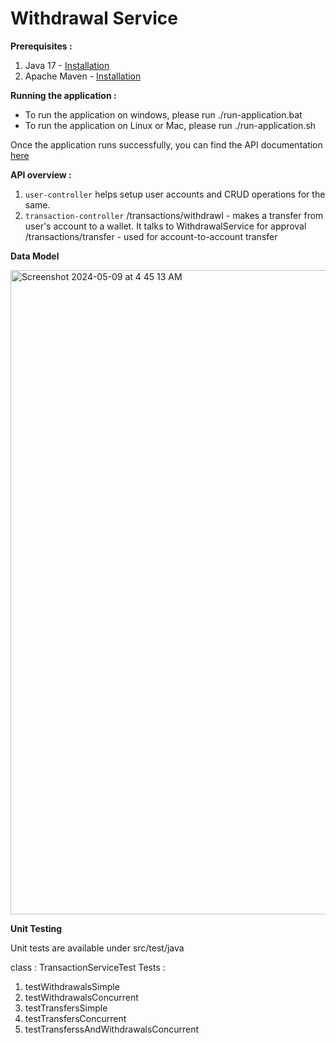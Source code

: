 # Withdrawal Service

**Prerequisites :** 

1. Java 17 - [Installation](https://www.oracle.com/java/technologies/javase/jdk17-archive-downloads.html)
2. Apache Maven - [Installation](https://maven.apache.org/install.html)

**Running the application :**
- To run the application on windows, please run ./run-application.bat
- To run the application on Linux or Mac, please run ./run-application.sh

Once the application runs successfully, you can find the API documentation [here](http://localhost:8080/swagger-ui/index.html)

**API overview :** 
1. `user-controller` helps setup user accounts and CRUD operations for the same.
2. `transaction-controller`
     /transactions/withdrawl - makes a transfer from user's account to a wallet. It talks to WithdrawalService for approval
     /transactions/transfer - used for account-to-account transfer

**Data Model**

<img width="1031" alt="Screenshot 2024-05-09 at 4 45 13 AM" src="https://github.com/sivareddy-a/withdrawal-service/assets/41261348/8cbd1d7e-9e01-4751-9c9d-a837b097551e">

**Unit Testing**

Unit tests are available under src/test/java

class : TransactionServiceTest
Tests : 
1. testWithdrawalsSimple
2. testWithdrawalsConcurrent
3. testTransfersSimple
4. testTransfersConcurrent
5. testTransferssAndWithdrawalsConcurrent
        



